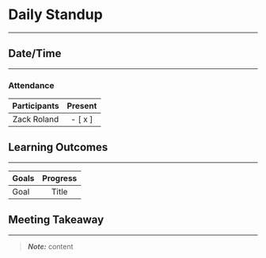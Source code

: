 # Daily Standup
---
## Date/Time
---
### Attendance

| Participants | Present |
| :---: | :---: |
| Zack Roland | - [ x ] |

## Learning Outcomes
---

| Goals | Progress |
| :--- | :---: |
| Goal | Title |

## Meeting Takeaway
---
> **_Note:_** content
